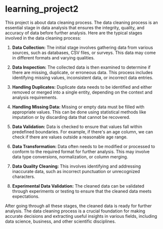 # learning_project2
This project is about data cleaning process.
The data cleaning process is an essential stage in data analysis that ensures the integrity, quality, and accuracy of data before further analysis. Here are the typical stages involved in the data cleaning process:

1. **Data Collection:** The initial stage involves gathering data from various sources, such as databases, CSV files, or surveys. This data may come in different formats and varying qualities.

2. **Data Inspection:** The collected data is then examined to determine if there are missing, duplicate, or erroneous data. This process includes identifying missing values, inconsistent data, or incorrect data entries.

3. **Handling Duplicates:** Duplicate data needs to be identified and either removed or merged into a single entity, depending on the context and analysis requirements.

4. **Handling Missing Data:** Missing or empty data must be filled with appropriate values. This can be done using statistical methods like imputation or by discarding data that cannot be recovered.

5. **Data Validation:** Data is checked to ensure that values fall within predefined boundaries. For example, if there's an age column, we can check if there are values outside a reasonable age range.

6. **Data Transformation:** Data often needs to be modified or processed to conform to the required format for further analysis. This may involve data type conversions, normalization, or column merging.

7. **Data Quality Cleaning:** This involves identifying and addressing inaccurate data, such as incorrect punctuation or unrecognized characters.

8. **Experimental Data Validation:** The cleaned data can be validated through experiments or testing to ensure that the cleaned data meets expectations.

After going through all these stages, the cleaned data is ready for further analysis. The data cleaning process is a crucial foundation for making accurate decisions and extracting useful insights in various fields, including data science, business, and other scientific disciplines.
